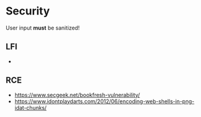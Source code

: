 # Security

User input **must** be sanitized!

## LFI

 - 

## RCE

 - https://www.secgeek.net/bookfresh-vulnerability/
 - https://www.idontplaydarts.com/2012/06/encoding-web-shells-in-png-idat-chunks/
